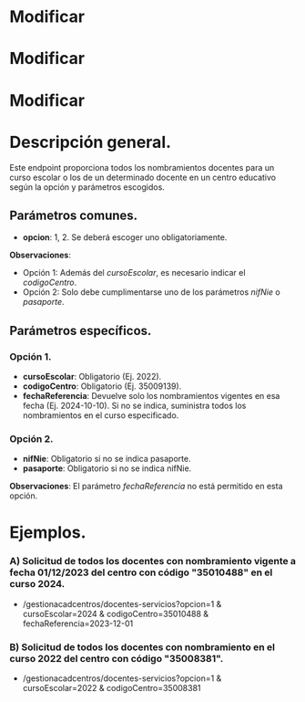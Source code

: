 # Modificar 
# Modificar 
# Modificar 

# Descripción general.

Este endpoint proporciona todos los nombramientos docentes para un curso escolar o los de un determinado docente en un centro educativo según la opción y parámetros escogidos.

## Parámetros comunes.
* **opcion**: 1, 2. Se deberá escoger uno obligatoriamente.

**Observaciones**:
* Opción 1: Además del *cursoEscolar*, es necesario indicar el *codigoCentro*.
* Opción 2: Solo debe cumplimentarse uno de los parámetros *nifNie* o *pasaporte*.

## Parámetros específicos.

### Opción 1.

* **cursoEscolar**: Obligatorio (Ej. 2022).
* **codigoCentro**: Obligatorio (Ej. 35009139).
* **fechaReferencia**: Devuelve solo los nombramientos vigentes en esa fecha (Ej. 2024-10-10). Si no se indica, suministra todos los nombramientos en el curso especificado.

### Opción 2.
* **nifNie**: Obligatorio si no se indica pasaporte.
* **pasaporte**: Obligatorio si no se indica nifNie.

**Observaciones**: El parámetro *fechaReferencia* no está permitido en esta opción.

# Ejemplos.
### A) Solicitud de todos los docentes con nombramiento vigente a fecha 01/12/2023 del centro con código "35010488" en el curso 2024.
* /gestionacadcentros/docentes-servicios?opcion=1 & cursoEscolar=2024 & codigoCentro=35010488 & fechaReferencia=2023-12-01

### B) Solicitud de todos los docentes con nombramiento en el curso 2022 del centro con código "35008381".
* /gestionacadcentros/docentes-servicios?opcion=1 & cursoEscolar=2022 & codigoCentro=35008381










